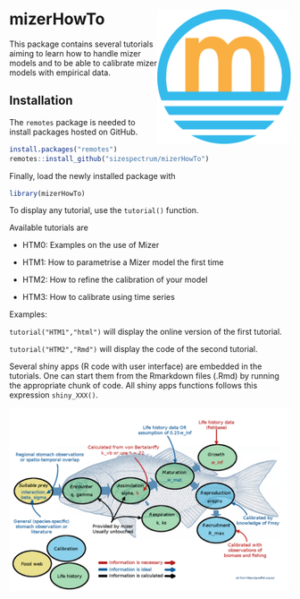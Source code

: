 
# mizerHowTo <img src='inst/figures/logo.png' align="right" height="240" />

This package contains several tutorials aiming to learn how to handle
mizer models and to be able to calibrate mizer models with empirical
data.

## Installation

The `remotes` package is needed to install packages hosted on GitHub.

``` r
install.packages("remotes")
remotes::install_github("sizespectrum/mizerHowTo")
```

Finally, load the newly installed package with

``` r
library(mizerHowTo)
```

To display any tutorial, use the `tutorial()` function.

Available tutorials are

-   HTM0: Examples on the use of Mizer

-   HTM1: How to parametrise a Mizer model the first time

-   HTM2: How to refine the calibration of your model

-   HTM3: How to calibrate using time series

Examples:

`tutorial("HTM1","html")` will display the online version of the first
tutorial.

`tutorial("HTM2","Rmd")` will display the code of the second tutorial.

Several shiny apps (R code with user interface) are embedded in the
tutorials. One can start them from the Rmarkdown files (.Rmd) by running
the appropriate chunk of code. All shiny apps functions follows this
expression `shiny_XXX()`.

<img src='inst/figures/parameterSketch.png' align="center"  />
